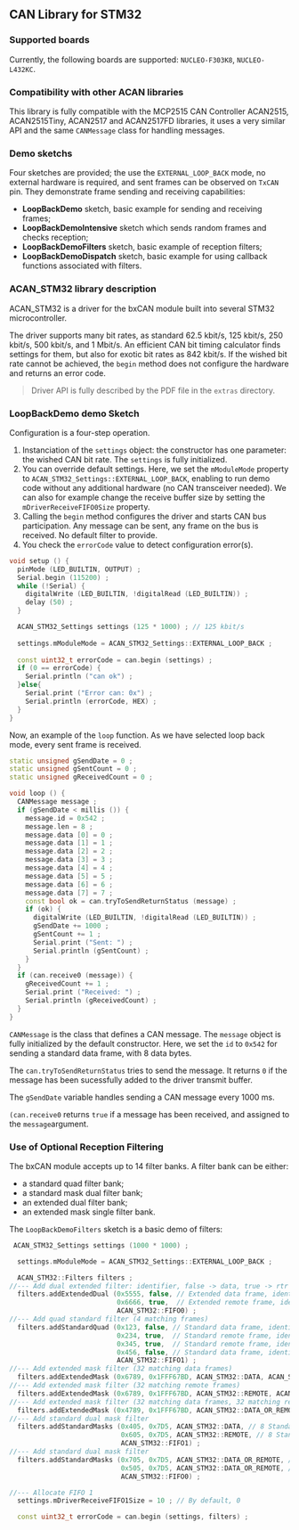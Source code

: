 ## CAN Library for STM32

### Supported boards

Currently, the following boards are supported: `NUCLEO-F303K8`, `NUCLEO-L432KC`.

### Compatibility with other ACAN libraries

This library is fully compatible with the MCP2515 CAN Controller ACAN2515, ACAN2515Tiny, ACAN2517 and ACAN2517FD libraries, it uses a very similar API and the same `CANMessage` class for handling messages.

### Demo sketchs

Four sketches are provided; the use the `EXTERNAL_LOOP_BACK` mode, no external hardware is required, and sent frames can be observed on `TxCAN` pin. They demonstrate frame sending and receiving capabilities:

* **LoopBackDemo** sketch, basic example for sending and receiving frames;
* **LoopBackDemoIntensive** sketch which sends random frames and checks reception;
* **LoopBackDemoFilters** sketch, basic example of reception filters;
* **LoopBackDemoDispatch** sketch, basic example for using callback functions associated with filters.


### ACAN_STM32 library description
ACAN_STM32 is a driver for the bxCAN module built into several STM32 microcontroller.

The driver supports many bit rates, as standard 62.5 kbit/s, 125 kbit/s, 250 kbit/s, 500 kbit/s, and 1 Mbit/s. An efficient CAN bit timing calculator finds settings for them, but also for exotic bit rates as 842 kbit/s. If the wished bit rate cannot be achieved, the `begin` method does not configure the hardware and returns an error code.

> Driver API is fully described by the PDF file in the `extras` directory.

### LoopBackDemo demo Sketch

Configuration is a four-step operation.

1. Instanciation of the `settings` object: the constructor has one parameter: the wished CAN bit rate. The `settings` is fully initialized.
2. You can override default settings. Here, we set the `mModuleMode` property to `ACAN_STM32_Settings::EXTERNAL_LOOP_BACK`, enabling to run demo code without any additional hardware (no CAN transceiver needed). We can also for example change the receive buffer size by setting the `mDriverReceiveFIFO0Size` property.
3. Calling the `begin` method configures the driver and starts CAN bus participation. Any message can be sent, any frame on the bus is received. No default filter to provide.
4. You check the `errorCode` value to detect configuration error(s).

```cpp
void setup () {
  pinMode (LED_BUILTIN, OUTPUT) ;
  Serial.begin (115200) ;
  while (!Serial) {
    digitalWrite (LED_BUILTIN, !digitalRead (LED_BUILTIN)) ;
    delay (50) ;
  }

  ACAN_STM32_Settings settings (125 * 1000) ; // 125 kbit/s
 
  settings.mModuleMode = ACAN_STM32_Settings::EXTERNAL_LOOP_BACK ;
  
  const uint32_t errorCode = can.begin (settings) ;
  if (0 == errorCode) {
    Serial.println ("can ok") ;
  }else{
    Serial.print ("Error can: 0x") ;
    Serial.println (errorCode, HEX) ;
  }
}
```

Now, an example of the `loop` function. As we have selected loop back mode, every sent frame is received.

```cpp
static unsigned gSendDate = 0 ;
static unsigned gSentCount = 0 ;
static unsigned gReceivedCount = 0 ;

void loop () {
  CANMessage message ;
  if (gSendDate < millis ()) {
    message.id = 0x542 ;
    message.len = 8 ;
    message.data [0] = 0 ;
    message.data [1] = 1 ;
    message.data [2] = 2 ;
    message.data [3] = 3 ;
    message.data [4] = 4 ;
    message.data [5] = 5 ;
    message.data [6] = 6 ;
    message.data [7] = 7 ;
    const bool ok = can.tryToSendReturnStatus (message) ;
    if (ok) {
      digitalWrite (LED_BUILTIN, !digitalRead (LED_BUILTIN)) ;
      gSendDate += 1000 ;
      gSentCount += 1 ;
      Serial.print ("Sent: ") ;
      Serial.println (gSentCount) ;
    }
  }
  if (can.receive0 (message)) {
    gReceivedCount += 1 ;
    Serial.print ("Received: ") ;
    Serial.println (gReceivedCount) ;
  }
}
```
`CANMessage` is the class that defines a CAN message. The `message` object is fully initialized by the default constructor. Here, we set the `id` to `0x542` for sending a standard data frame, with 8 data bytes.

The `can.tryToSendReturnStatus` tries to send the message. It returns `0` if the message has been sucessfully added to the driver transmit buffer.

The `gSendDate` variable handles sending a CAN message every 1000 ms.

`(can.receive0` returns `true` if a message has been received, and assigned to the `message`argument.

### Use of Optional Reception Filtering

The bxCAN module accepts up to 14 filter banks. A filter bank can be either:

* a standard quad filter bank;
* a standard mask dual filter bank;
* an extended dual filter bank;
* an extended mask single filter bank.

The `LoopBackDemoFilters` sketch is a basic demo of filters:

```cpp
 ACAN_STM32_Settings settings (1000 * 1000) ;

  settings.mModuleMode = ACAN_STM32_Settings::EXTERNAL_LOOP_BACK ;

  ACAN_STM32::Filters filters ;
//--- Add dual extended filter: identifier, false -> data, true -> rtr (2 matching frames)
  filters.addExtendedDual (0x5555, false, // Extended data frame, identifier 0x5555
                           0x6666, true,  // Extended remote frame, identifier 0x6666
                           ACAN_STM32::FIFO0) ;
//--- Add quad standard filter (4 matching frames)
  filters.addStandardQuad (0x123, false, // Standard data frame, identifier 0x123
                           0x234, true,  // Standard remote frame, identifier 0x234
                           0x345, true,  // Standard remote frame, identifier 0x345
                           0x456, false, // Standard data frame, identifier 0x456
                           ACAN_STM32::FIFO1) ;
//--- Add extended mask filter (32 matching data frames)
  filters.addExtendedMask (0x6789, 0x1FFF67BD, ACAN_STM32::DATA, ACAN_STM32::FIFO1) ;
//--- Add extended mask filter (32 matching remote frames)
  filters.addExtendedMask (0x6789, 0x1FFF67BD, ACAN_STM32::REMOTE, ACAN_STM32::FIFO0) ;
//--- Add extended mask filter (32 matching data frames, 32 matching remote frames)
  filters.addExtendedMask (0x4789, 0x1FFF67BD, ACAN_STM32::DATA_OR_REMOTE, ACAN_STM32::FIFO0) ;
//--- Add standard dual mask filter
  filters.addStandardMasks (0x405, 0x7D5, ACAN_STM32::DATA, // 8 Standard data frames
                            0x605, 0x7D5, ACAN_STM32::REMOTE, // 8 Standard remote frames
                            ACAN_STM32::FIFO1) ;
//--- Add standard dual mask filter
  filters.addStandardMasks (0x705, 0x7D5, ACAN_STM32::DATA_OR_REMOTE, // 4 Standard data frames, 4 Standard remote frames
                            0x505, 0x7D5, ACAN_STM32::DATA_OR_REMOTE, // 4 Standard data frames, 4 Standard remote frames
                            ACAN_STM32::FIFO0) ;

//--- Allocate FIFO 1
  settings.mDriverReceiveFIFO1Size = 10 ; // By default, 0

  const uint32_t errorCode = can.begin (settings, filters) ;
```
